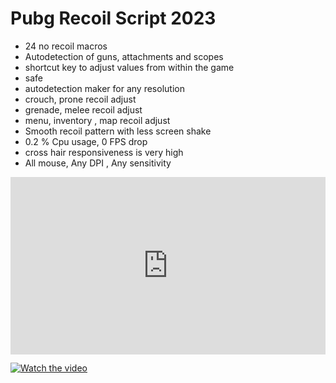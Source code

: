 # Pubg Recoil Script 2023
- 24 no recoil macros
- Autodetection of guns, attachments and scopes
- shortcut key to adjust values from within the game
- safe 
- autodetection maker for any resolution
- crouch, prone recoil adjust
- grenade, melee recoil adjust
- menu, inventory , map recoil adjust
- Smooth recoil pattern with less screen shake
- 0.2 % Cpu usage, 0 FPS drop
- cross hair responsiveness is very high
- All mouse, Any DPI , Any sensitivity
<div style="padding:56.25% 0 0 0;position:relative;"><iframe src="https://player.vimeo.com/video/814363033?badge=0&amp;autopause=0&amp;quality_selector=1&amp;player_id=0&amp;app_id=58479" frameborder="0" allow="autoplay; fullscreen; picture-in-picture" style="position:absolute;top:0;left:0;width:100%;height:100%;" title="pubg.mp4"></iframe></div><script src="https://player.vimeo.com/api/player.js"></script>

[![Watch the video](https://img.youtube.com/vi/T-D1KVIuvjA/maxresdefault.jpg)](https://vimeo.com/user188459495/
)
